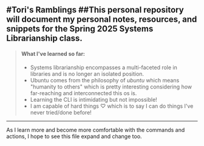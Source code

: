 #**Tori's Ramblings**
##This personal repository will document my personal notes, resources, and snippets for the Spring 2025 Systems Librarianship class.
---
> #### What I've learned so far:
>
> - Systems librarianship encompasses a multi-faceted role in libraries and is no longer an isolated position.
> - Ubuntu comes from the philosophy of *ubuntu* which means "humanity to others" which is pretty interesting considering how far-reaching and interconnected this os is. 
> - Learning the CLI is intimidating but not impossible!
> - I am capable of hard things ♡ which is to say I can do things I've never tried/done before!

--- 
 
As I learn more and become more comfortable with the commands and actions, I hope to see this file expand and change too.
